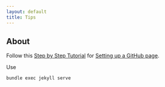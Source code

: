 ```yaml
---
layout: default
title: Tips
---
```


## About

Follow this [Step by Step Tutorial](https://jekyllrb.com/docs/step-by-step/01-setup/) for
[Setting up a GitHub page](https://docs.github.com/en/pages/setting-up-a-github-pages-site-with-jekyll).

Use

```zsh
bundle exec jekyll serve
```
